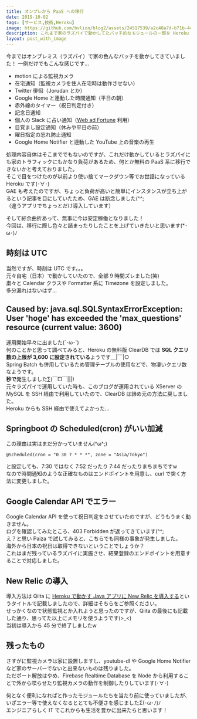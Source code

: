 ```yaml
---
title: オンプレから PaaS への移行
date: 2019-10-02
tags: [サービス,技術,Heroku]
image: https://github.com/bvlion/blog2/assets/24517539/a2c48a7d-b71b-44ec-8662-808a23e81dd9
description: これまで家のラズパイで動かしてたバッチ的なモジュールの一部を Heroku に移行した時のことを書きたいと思います！
layout: post_with_image
---
```


今まではオンプレミス（ラズパイ）で家の色んなバッチを動かしてきていました！
一例だけでもこんな感じです…

- motion による監視カメラ
- 在宅通知（監視カメラを住人在宅時は動作させない）
- Twitter 徘徊（Jorudan とか）
- Google Home と連動した時間通知（平日の朝）
- 赤外線のタイマー（祝日判定付き）
- 記念日通知
- 個人の Slack に占い通知（[Web ad Fortune](http://jugemkey.jp/api/waf/api_free.php) 利用）
- 目覚まし設定通知（休みや平日の前）
- 曜日指定の忘れ防止通知
- Google Home Notifier と連動した YouTube 上の音楽の再生

処理内容自体はそこまででもないのですが、これだけ動かしているとラズパイにも家のトラフィックにもかなり負荷があるため、何とか無料の PaaS 系に移行できないかと考えておりました。  
そこで目をつけたのが以前より使い捨てマークダウン等でお世話になっている Heroku です(･∀･)  
GAE も考えたのですが、ちょっと負荷が高いと簡単にインスタンスが立ち上がるという記事を目にしていたため、GAE は断念しました(^^;  
（違うアプリでちょっとだけ導入しています）

そして紆余曲折あって、無事に今は安定稼働となりました！  
今回は、移行に際し色々と詰まったりしたことを上げていきたいと思います(*･ω･)ﾉ

## 時刻は UTC

当然ですが、時刻は UTC です。。。  
元々自宅（日本）で動かしていたので、全部 9 時間ズレました(笑)  
粛々と Calendar クラスや Formatter 系に Timezone を設定しました。  
多分漏れはないはず…

## Caused by: java.sql.SQLSyntaxErrorException: User 'hoge' has exceeded the 'max_questions' resource (current value: 3600)

運用開始早々に出ました(´･ω･`)  
何のことかと思って調べてみると、Heroku の無料版 ClearDB では **SQL クエリ数の上限が 3,600 に設定されている**ようです＿|￣|○  
Spring Batch も併用しているため管理テーブルの使用などで、物凄いクエリ数なようです。  
**秒で**発生しました∑(￣□￣|||)  
元々ラズパイで運用していた時も、このブログが運用されている XServer の MySQL を SSH 経由で利用していたので、ClearDB は諦め元の方法に戻しました。  
Heroku からも SSH 経由で使えてよかった…

## Springboot の Scheduled(cron) がいい加減

この理由は実はまだ分かっていません(^ω^;)

```
@Scheduled(cron = "0 30 7 * * *", zone = "Asia/Tokyo")
```

と設定しても、7:30 ではなく 7:52 だったり 7:44 だったりまちまちですw  
なので時間通知のような正確なものはエンドポイントを用意し、curl で突く方法に変更しました。

## Google Calendar API でエラー

Google Calendar API を使って祝日判定をさせていたのですが、どうもうまく動きません。  
ログを確認してみたところ、403 Forbidden が返ってきています(^^;  
え？と思い Paiza で試してみると、こちらでも同様の事象が発生しました。  
海外から日本の祝日は取得できないということでしょうか？  
これはまだ残っているラズパイに実施させ、結果登録のエンドポイントを用意することで対応しました。

## New Relic の導入

導入方法は Qiita に [Heroku で動かす Java アプリに New Relic を導入する](https://qiita.com/bvlion/items/9c069074bd6e84473a2e)というタイトルで記載しましたので、詳細はそちらをご参照ください。  
せっかくなので状態監視とか入れようと思ったのですが、Qiita の最後にも記載した通り、思ってた以上にメモリを使うようです(>_<)  
当初は導入から 45 分で終了しましたw

## 残ったもの

さすがに監視カメラは家に設置しますし、youtube-dl や Google Home Notifier など家のサーバーでないと出来ないものは残りました。  
ただポート解放はやめ、Firebase Realtime Database を Node から利用することで外から喋らせたり監視カメラの動作を制御したりしています(･∀･)

何となく便利になればと作ったモジュールたちを当たり前に使っていましたが、いざエラー等で使えなくなるととても不便さを感じましたΣ(･ω･ﾉ)ﾉ  
エンジニアらしく IT でこれからも生活を豊かに出来たらと思います！